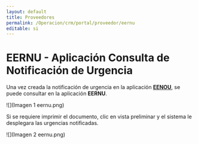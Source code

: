 ```yaml
---
layout: default
title: Proveedores
permalink: /Operacion/crm/portal/proveedor/eernu
editable: si
---
```


# EERNU - Aplicación Consulta de Notificación de Urgencia

Una vez creada la notificación de urgencia en la aplicación [**EENOU**](http://docs.oasiscom.com/Operacion/crm/portal/proveedor/eenou), se puede consultar en la aplicación **EERNU**. 

![](Imagen 1 eernu.png)

Si se requiere imprimir el documento, clic en vista preliminar y el sistema le desplegara las urgencias notificadas. 

![](Imagen 2 eernu.png)
